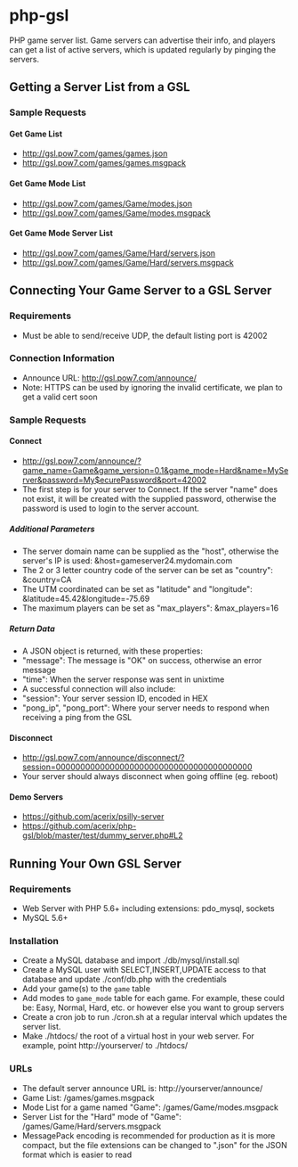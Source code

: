 # php-gsl
PHP game server list.  Game servers can advertise their info, and players can get a list of active servers, which is updated regularly by pinging the servers.



## Getting a Server List from a GSL

### Sample Requests

#### Get Game List
* http://gsl.pow7.com/games/games.json
* http://gsl.pow7.com/games/games.msgpack

#### Get Game Mode List
* http://gsl.pow7.com/games/Game/modes.json
* http://gsl.pow7.com/games/Game/modes.msgpack

#### Get Game Mode Server List
* http://gsl.pow7.com/games/Game/Hard/servers.json
* http://gsl.pow7.com/games/Game/Hard/servers.msgpack



## Connecting Your Game Server to a GSL Server

### Requirements
* Must be able to send/receive UDP, the default listing port is 42002

### Connection Information
* Announce URL: http://gsl.pow7.com/announce/
* Note: HTTPS can be used by ignoring the invalid certificate, we plan to get a valid cert soon

### Sample Requests

#### Connect
* http://gsl.pow7.com/announce/?game_name=Game&game_version=0.1&game_mode=Hard&name=MyServer&password=My$ecurePassword&port=42002
* The first step is for your server to Connect. If the server "name" does not exist, it will be created with the supplied password, otherwise the password is used to login to the server account.

##### Additional Parameters
* The server domain name can be supplied as the "host", otherwise the server's IP is used: &host=gameserver24.mydomain.com
* The 2 or 3 letter country code of the server can be set as "country": &country=CA
* The UTM coordinated can be set as "latitude" and "longitude": &latitude=45.42&longitude=-75.69
* The maximum players can be set as "max_players": &max_players=16

##### Return Data
* A JSON object is returned, with these properties:
* "message": The message is "OK" on success, otherwise an error message
* "time": When the server response was sent in unixtime
* A successful connection will also include:
* "session": Your server session ID, encoded in HEX
* "pong_ip", "pong_port": Where your server needs to respond when receiving a ping from the GSL

#### Disconnect
* http://gsl.pow7.com/announce/disconnect/?session=0000000000000000000000000000000000000000
* Your server should always disconnect when going offline (eg. reboot)

#### Demo Servers
* https://github.com/acerix/psilly-server
* https://github.com/acerix/php-gsl/blob/master/test/dummy_server.php#L2


## Running Your Own GSL Server

### Requirements
* Web Server with PHP 5.6+ including extensions: pdo_mysql, sockets
* MySQL 5.6+

### Installation
* Create a MySQL database and import ./db/mysql/install.sql
* Create a MySQL user with SELECT,INSERT,UPDATE access to that database and update ./conf/db.php with the credentials
* Add your game(s) to the `game` table
* Add modes to `game_mode` table for each game. For example, these could be: Easy, Normal, Hard, etc. or however else you want to group servers
* Create a cron job to run ./cron.sh at a regular interval which updates the server list.
* Make ./htdocs/ the root of a virtual host in your web server. For example, point http://yourserver/ to ./htdocs/

### URLs
* The default server announce URL is: http://yourserver/announce/
* Game List: /games/games.msgpack
* Mode List for a game named "Game": /games/Game/modes.msgpack
* Server List for the "Hard" mode of "Game": /games/Game/Hard/servers.msgpack
* MessagePack encoding is recommended for production as it is more compact, but the file extensions can be changed to ".json" for the JSON format which is easier to read
